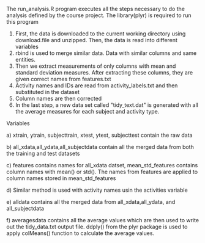The run_analysis.R program executes all the steps necessary to do the analysis defined by the course project. The library(plyr) is required to run this program 

1) First, the data is downloaded to the current working directory using download.file and unzipped. Then, the data is read into different variables 
3) rbind is used to merge similar data. Data with similar columns and same entities.
4) Then we extract measurements of only columns with mean and standard deviation measures. After extracting these columns, they are given correct names from features.txt
5) Activity names and IDs are read from activity_labels.txt and then substituted in the dataset
6) Column names are then corrected
7) In the last step, a new data set called "tidy_text.dat" is generated with all the average measures for each subject and activity type.


Variables

a) xtrain, ytrain, subjecttrain, xtest, ytest, subjecttest contain the raw data 

b) all_xdata,all_ydata,all_subjectdata contain all the merged data from both the training and test datasets

c) features contains names for all_xdata datset, mean_std_features contains column names with mean() or std(). The names from features are applied to column names 
stored in mean_std_features

d) Similar method is used with activity names usin the activities variable

e) alldata contains all the merged data from all_xdata,all_ydata, and all_subjectdata

f) averagesdata contains all the average values which are then used to write out the tidy_data.txt output file. ddply() from the plyr package is
used to apply colMeans() function to calculate the average values.
